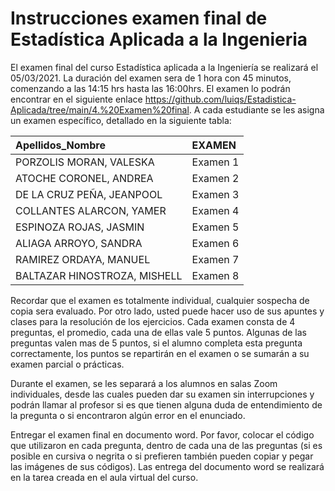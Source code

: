Instrucciones examen final de Estadística Aplicada a la Ingenieria
================

El examen final del curso Estadística aplicada a la Ingeniería se
realizará el 05/03/2021. La duración del examen sera de 1 hora con 45
minutos, comenzando a las 14:15 hrs hasta las 16:00hrs. El examen lo
podrán encontrar en el siguiente enlace
<https://github.com/luiqs/Estadistica-Aplicada/tree/main/4.%20Examen%20final>.
A cada estudiante se les asigna un examen específico, detallado en la
siguiente tabla:

| Apellidos\_Nombre            | EXAMEN   |
|:-----------------------------|:---------|
| PORZOLIS MORAN, VALESKA      | Examen 1 |
| ATOCHE CORONEL, ANDREA       | Examen 2 |
| DE LA CRUZ PEÑA, JEANPOOL    | Examen 3 |
| COLLANTES ALARCON, YAMER     | Examen 4 |
| ESPINOZA ROJAS, JASMIN       | Examen 5 |
| ALIAGA ARROYO, SANDRA        | Examen 6 |
| RAMIREZ ORDAYA, MANUEL       | Examen 7 |
| BALTAZAR HINOSTROZA, MISHELL | Examen 8 |

Recordar que el examen es totalmente individual, cualquier sospecha de
copia sera evaluado. Por otro lado, usted puede hacer uso de sus apuntes
y clases para la resolución de los ejercicios. Cada examen consta de 4
preguntas, el promedio, cada una de ellas vale 5 puntos. Algunas de las
preguntas valen mas de 5 puntos, si el alumno completa esta pregunta
correctamente, los puntos se repartirán en el examen o se sumarán a su
examen parcial o prácticas.

Durante el examen, se les separará a los alumnos en salas Zoom
individuales, desde las cuales pueden dar su examen sin interrupciones y
podrán llamar al profesor si es que tienen alguna duda de entendimiento
de la pregunta o si encontraron algún error en el enunciado.

Entregar el examen final en documento word. Por favor, colocar el código
que utilizaron en cada pregunta, dentro de cada una de las preguntas (si
es posible en cursiva o negrita o si prefieren también pueden copiar y
pegar las imágenes de sus códigos). Las entrega del documento word se
realizará en la tarea creada en el aula virtual del curso.
